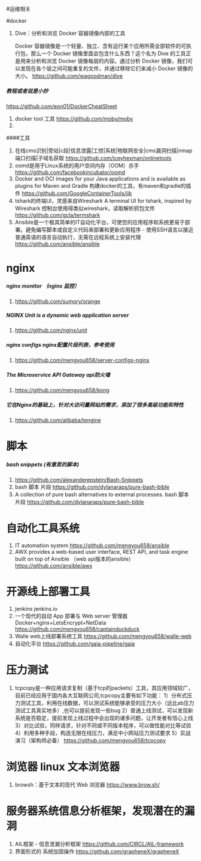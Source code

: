 
#运维相关

#docker
1. Dive：分析和浏览 Docker 容器镜像内部的工具
   
   Docker 容器镜像是一个轻量、独立、含有运行某个应用所需全部软件的可执行包，那么一个 Docker 镜像里面会包含什么东西？这个名为 Dive 的工具正是用来分析和浏览 Docker 镜像每层的内容。通过分析 Docker 镜像，我们可以发现在各个层之间可能重复的文件，并通过移除它们来减小 Docker 镜像的大小。
https://github.com/wagoodman/dive

##### 教程或者说是小抄 
https://github.com/eon01/DockerCheatSheet
1.  docker tool 工具
https://github.com/moby/moby
1. 

####工具
1. 在线cms识别|旁站|c段|信息泄露|工控|系统|物联网安全|cms漏洞扫描|nmap端口扫描|子域名获取
https://github.com/iceyhexman/onlinetools
1. oomd是用于Linux系统的用户空间内存（OOM）杀手 
https://github.com/facebookincubator/oomd
1. Docker and OCI images for your Java applications and is available as plugins for Maven and Gradle 构建docker的工具，有maven和gradle的插件
https://github.com/GoogleContainerTools/jib
1. tshark的终端UI，灵感来自Wireshark A terminal UI for tshark, inspired by Wireshark 控制台使用得类似wireshark，读取解析抓包文件
https://github.com/gcla/termshark
1. Ansible是一个极其简单的IT自动化平台，可使您的应用程序和系统更易于部署。避免编写脚本或自定义代码来部署和更新应用程序 - 使用SSH语言以接近普通英语的语言自动执行，无需在远程系统上安装代理
https://github.com/ansible/ansible

# nginx

##### nginx monitor （nginx 监控）
1. https://github.com/sumory/orange

##### NGINX Unit is a dynamic web application server
1. https://github.com/nginx/unit

##### nginx configs nginx配置片段列表，参考使用
1. https://github.com/mengyou658/server-configs-nginx

#####  The Microservice API Gateway  api防火墙
1. https://github.com/mengyou658/kong

#####  它在Nginx的基础上，针对大访问量网站的需求，添加了很多高级功能和特性
1. https://github.com/alibaba/tengine


# 脚本

##### bash snippets (有意思的脚本)
1. https://github.com/alexanderepstein/Bash-Snippets
1. bash 脚本 片段 
https://github.com/dylanaraps/pure-bash-bible
1. A collection of pure bash alternatives to external processes.  bash 脚本 片段 
https://github.com/dylanaraps/pure-bash-bible

# 自动化工具系统
1. IT automation system
https://github.com/mengyou658/ansible
1. AWX provides a web-based user interface, REST API, and task engine built on top of Ansible （web api版本的ansible）
https://github.com/ansible/awx

# 开源线上部署工具
1. jenkins jenkins.io
1. 一个现代的自动 App 部署与 Web server 管理器 Docker+nginx+LetsEncrypt+NetData
https://github.com/mengyou658/captainduckduck
1. Walle web上线部署系统工具
https://github.com/mengyou658/walle-web
1. 自动化平台 
https://github.com/gaia-pipeline/gaia

# 压力测试
1. tcpcopy是一种应用请求复制（基于tcp的packets）工具，其应用领域较广，目前已经应用于国内各大互联网公司,tcpcopy主要有如下功能： 1）分布式压力测试工具，利用在线数据，可以测试系统能够承受的压力大小（远比ab压力测试工具真实地多）,也可以提前发现一些bug 2）普通上线测试，可以发现新系统是否稳定，提前发现上线过程中会出现的诸多问题，让开发者有信心上线 3）对比试验，同样请求，针对不同或不同版本程序，可以做性能对比等试验 4）利用多种手段，构造无限在线压力，满足中小网站压力测试要求 5）实战演习（架构师必备）
https://github.com/mengyou658/tcpcopy

# 浏览器 linux 文本浏览器
1. browsh：基于文本的现代 Web 浏览器
https://www.brow.sh/

# 服务器系统信息分析框架，发现潜在的漏洞
1. AIL框架 - 信息泄漏分析框架
https://github.com/CIRCL/AIL-framework
1. 界面形式的 系统加固操作 
https://github.com/grapheneX/grapheneX
